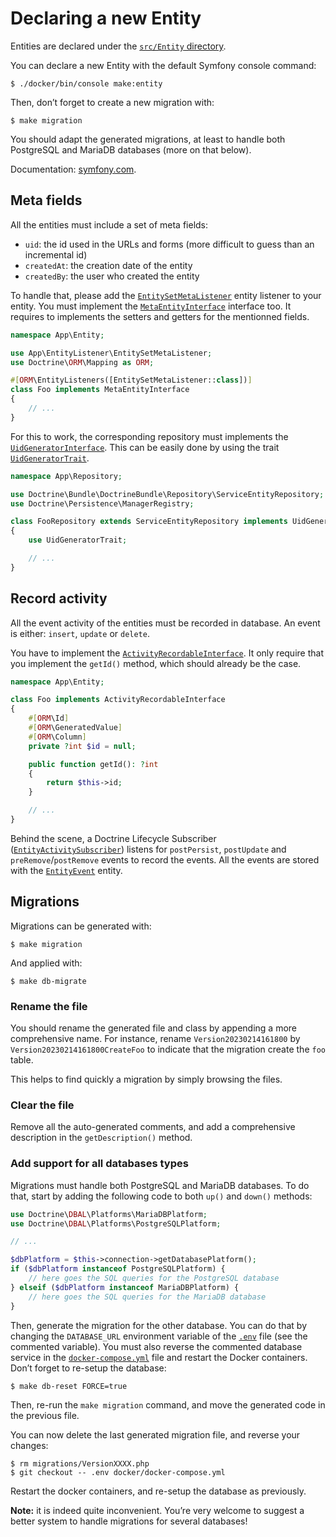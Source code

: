 # Declaring a new Entity

Entities are declared under the [`src/Entity` directory](/src/Entity).

You can declare a new Entity with the default Symfony console command:

```console
$ ./docker/bin/console make:entity
```

Then, don’t forget to create a new migration with:

```console
$ make migration
```

You should adapt the generated migrations, at least to handle both PostgreSQL and MariaDB databases (more on that below).

Documentation: [symfony.com](https://symfony.com/doc/current/doctrine.html).

## Meta fields

All the entities must include a set of meta fields:

- `uid`: the id used in the URLs and forms (more difficult to guess than an incremental id)
- `createdAt`: the creation date of the entity
- `createdBy`: the user who created the entity

To handle that, please add the [`EntitySetMetaListener`](/src/EntityListener/EntitySetMetaListener.php) entity listener to your entity.
You must implement the [`MetaEntityInterface`](/src/Entity/MetaEntityInterface.php) interface too.
It requires to implements the setters and getters for the mentionned fields.

```php
namespace App\Entity;

use App\EntityListener\EntitySetMetaListener;
use Doctrine\ORM\Mapping as ORM;

#[ORM\EntityListeners([EntitySetMetaListener::class])]
class Foo implements MetaEntityInterface
{
    // ...
}
```

For this to work, the corresponding repository must implements the [`UidGeneratorInterface`](/src/Repository/UidGeneratorInterface.php).
This can be easily done by using the trait [`UidGeneratorTrait`](/src/Repository/UidGeneratorTrait.php).

```php
namespace App\Repository;

use Doctrine\Bundle\DoctrineBundle\Repository\ServiceEntityRepository;
use Doctrine\Persistence\ManagerRegistry;

class FooRepository extends ServiceEntityRepository implements UidGeneratorInterface
{
    use UidGeneratorTrait;

    // ...
}
```

## Record activity

All the event activity of the entities must be recorded in database.
An event is either: `insert`, `update` or `delete`.

You have to implement the [`ActivityRecordableInterface`](/src/Entity/ActivityRecordableInterface.php).
It only require that you implement the `getId()` method, which should already be the case.

```php
namespace App\Entity;

class Foo implements ActivityRecordableInterface
{
    #[ORM\Id]
    #[ORM\GeneratedValue]
    #[ORM\Column]
    private ?int $id = null;

    public function getId(): ?int
    {
        return $this->id;
    }

    // ...
}
```

Behind the scene, a Doctrine Lifecycle Subscriber ([`EntityActivitySubscriber`](/src/EventSubscriber/EntityActivitySubscriber.php)) listens for `postPersist`, `postUpdate` and `preRemove`/`postRemove` events to record the events.
All the events are stored with the [`EntityEvent`](/src/Entity/EntityEvent.php) entity.

## Migrations

Migrations can be generated with:

```console
$ make migration
```

And applied with:

```console
$ make db-migrate
```

### Rename the file

You should rename the generated file and class by appending a more comprehensive name.
For instance, rename `Version20230214161800` by `Version20230214161800CreateFoo` to indicate that the migration create the `foo` table.

This helps to find quickly a migration by simply browsing the files.

### Clear the file

Remove all the auto-generated comments, and add a comprehensive description in the `getDescription()` method.

### Add support for all databases types

Migrations must handle both PostgreSQL and MariaDB databases.
To do that, start by adding the following code to both `up()` and `down()` methods:

```php
use Doctrine\DBAL\Platforms\MariaDBPlatform;
use Doctrine\DBAL\Platforms\PostgreSQLPlatform;

// ...

$dbPlatform = $this->connection->getDatabasePlatform();
if ($dbPlatform instanceof PostgreSQLPlatform) {
    // here goes the SQL queries for the PostgreSQL database
} elseif ($dbPlatform instanceof MariaDBPlatform) {
    // here goes the SQL queries for the MariaDB database
}
```

Then, generate the migration for the other database.
You can do that by changing the `DATABASE_URL` environment variable of the [`.env`](/.env) file (see the commented variable).
You must also reverse the commented database service in the [`docker-compose.yml`](/docker/docker-compose.yml) file and restart the Docker containers.
Don’t forget to re-setup the database:

```console
$ make db-reset FORCE=true
```

Then, re-run the `make migration` command, and move the generated code in the previous file.

You can now delete the last generated migration file, and reverse your changes:

```console
$ rm migrations/VersionXXXX.php
$ git checkout -- .env docker/docker-compose.yml
```

Restart the docker containers, and re-setup the database as previously.

**Note:** it is indeed quite inconvenient.
You’re very welcome to suggest a better system to handle migrations for several databases!
